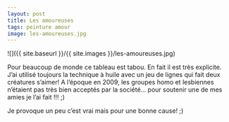 ```yaml
---
layout: post
title: Les amoureuses
tags: peinture amour
image: les-amoureuses.jpg
---
```


![]({{ site.baseurl }}/{{ site.images }}/les-amoureuses.jpg)

Pour beaucoup de monde ce tableau est tabou. En fait il est très explicite. J’ai utilisé toujours la technique à huile avec un jeu de lignes qui fait deux créatures s’aimer! A l’époque en 2009, les groupes homo et lesbiennes n’étaient pas très bien acceptés par la société… pour soutenir une de mes amies je l’ai fait !!! ;)

Je provoque un peu c’est vrai mais pour une bonne cause! ;)